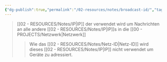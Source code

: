 ```yaml
---
{"dg-publish":true,"permalink":"/02-resources/notes/broadcast-id/","tags":["netzwerk/ip/ipv4"],"noteIcon":"","updated":"2024-07-30T08:43:13.000+02:00"}
---
```


>[[02 - RESOURCES/Notes/IP\|IP]] der verwendet wird um Nachrichten an alle andere [[02 - RESOURCES/Notes/IP\|IP]]s in die [[00 - PROJECTS/Netzwerk\|Netzwerk]]
>>Wie das [[02 - RESOURCES/Notes/Netz-ID\|Netz-ID]] wird dieses [[02 - RESOURCES/Notes/IP\|IP]] nicht verwendet um Geräte zu adressiert.
